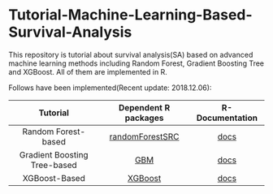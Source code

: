 # Tutorial-Machine-Learning-Based-Survival-Analysis
This repository is tutorial about survival analysis(SA) based on advanced machine learning methods including Random Forest, Gradient Boosting Tree and XGBoost. All of them are implemented in R.

Follows have been implemented(Recent update: 2018.12.06):

Tutorial                       | Dependent R packages       | R-Documentation
:-----------------------------:|:--------------------------:|:-----------------:
Random Forest-based|[randomForestSRC](https://github.com/kogalur/randomForestSRC) |[docs](https://cran.r-project.org/web/packages/randomForestSRC/randomForestSRC.pdf)
Gradient Boosting Tree-based|[GBM](https://github.com/gbm-developers/gbm3) | [docs](https://cran.r-project.org/web/packages/gbm/gbm.pdf)
XGBoost-Based|[XGBoost](https://github.com/dmlc/xgboost) | [docs](https://cran.r-project.org/web/packages/xgboost/xgboost.pdf)
